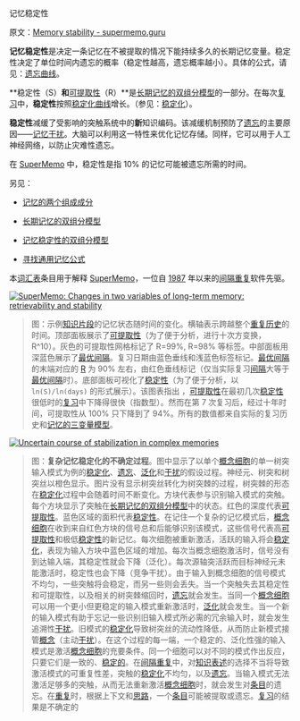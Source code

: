 记忆稳定性

原文：[Memory stability - supermemo.guru](https://supermemo.guru/wiki/Memory_stability)

**记忆稳定性**是决定一条记忆在不被提取的情况下能持续多久的长期记忆变量。稳定性决定了单位时间内遗忘的概率（稳定性越高，遗忘概率越小）。具体的公式，请见：[遗忘曲线](https://supermemo.guru/wiki/Forgetting_curve)。

**稳定性（S）**和**[可提取性](https://supermemo.guru/wiki/Retrievability)（R）**是[长期记忆的双组分模型](https://supermemo.guru/wiki/Two_component_model_of_long-term_memory)的一部分。在每次[复习](https://supermemo.guru/wiki/Review)中，**稳定性**按照[稳定化曲线](https://supermemo.guru/wiki/Stabilization_curve)增长。（参见：[稳定化](https://supermemo.guru/wiki/Stabilization)）。

**稳定性**减缓了受影响的突触系统中的**新**知识编码。该减缓机制预防了[遗忘](https://supermemo.guru/wiki/Interference)的主要原因——[记忆干扰](https://supermemo.guru/wiki/Interference)。大脑可以利用这一特性来优化记忆存储。同样，它可以用于人工神经网络，以防止灾难性遗忘。

在 [SuperMemo](https://supermemo.guru/wiki/SuperMemo) 中，稳定性是指 10% 的记忆可能被遗忘所需的时间。

另见：

- [记忆的两个组成成分](https://supermemo.guru/wiki/Two_components_of_memory)

- [长期记忆的双组分模型](https://supermemo.guru/wiki/Two_component_model_of_long-term_memory)

- [记忆稳定性的双组分模型](https://supermemo.guru/wiki/Two_component_model_of_memory_stability)

- [寻找通用记忆公式](https://supermemo.guru/wiki/Search_for_a_universal_memory_formula)

本[词汇表](https://supermemo.guru/wiki/Glossary)条目用于解释 [SuperMemo](https://supermemo.guru/wiki/SuperMemo_Guru)，一位自 [1987](https://supermemo.guru/wiki/History_of_spaced_repetition_(print)) 年以来的[间隔重复](https://supermemo.guru/wiki/Spaced_repetition)软件先驱。

[![SuperMemo: Changes in two variables of long-term memory: retrievability and stability](https://supermemo.guru/images/thumb/5/57/Memory_status.jpg/600px-Memory_status.jpg)](https://supermemo.guru/wiki/File:Memory_status.jpg)

> 图：示例[知识片段](https://supermemo.guru/wiki/Piece_of_knowledge)的记忆状态随时间的变化。横轴表示跨越整个[重复历史](https://supermemo.guru/wiki/Repetition_history)的时间。顶部面板展示了[可提取性](https://supermemo.guru/wiki/Retrievability)（为了便于分析，进行十次方变换，R^10）。灰色的可提取性网格标记了 R=99%, R=98% 等标签。中部面板用深蓝色展示了[最优间隔](https://supermemo.guru/wiki/Optimum_interval)。复习日期由蓝色垂线和浅蓝色标签标记。[最优间隔](https://supermemo.guru/wiki/Optimum_interval)的末端对应的 [R](https://supermemo.guru/wiki/Retrievability) 为 90% 左右，由红色垂线标记（仅当实际复习[间隔](https://supermemo.guru/wiki/Interval)大等于[最优间隔](https://supermemo.guru/wiki/Optimum_interval)时）。底部面板可视化了[稳定性](https://supermemo.guru/wiki/Stability)（为了便于分析，以 `ln(S)/ln(days)` 的形式展示）。该图表指出 ，[可提取性](https://supermemo.guru/wiki/Retrievability)在最初几次[稳定性](https://supermemo.guru/wiki/Stability)很低时的[复习](https://supermemo.guru/wiki/Repetition)中下降得很快（指数型）。然而在第 7 次复习后，经过十年时间，可提取性从 100% 只下降到了 94%。所有的数值都来自实际的复习历史和[记忆的三变量模型](https://supermemo.guru/wiki/Three_component_model_of_memory)。

[![Uncertain course of stabilization in complex memories](https://supermemo.guru/images/thumb/0/0d/Uncertain_course_of_the_stabilization_of_complex_memories.png/400px-Uncertain_course_of_the_stabilization_of_complex_memories.png)](https://supermemo.guru/wiki/File:Uncertain_course_of_the_stabilization_of_complex_memories.png)

> 图：**复杂记忆稳定化的不确定过程**。图中显示了以单个[概念细胞](https://supermemo.guru/wiki/Stabilization)的单一树突输入模式为例的[稳定化](https://supermemo.guru/wiki/Stabilization)、[遗忘](https://supermemo.guru/wiki/Forgetting)、[泛化](https://supermemo.guru/wiki/Generalization)和[干扰](https://supermemo.guru/wiki/Interference)的假设过程。神经元、树突和树突丝以橙色显示。图片没有显示树突丝转化为树突棘的过程，树突棘的形态在[稳定化](https://supermemo.guru/wiki/Stabilization)过程中会随着时间不断变化。方块代表参与识别输入模式的突触。每个方块显示了突触在[长期记忆的双组分模型](https://supermemo.guru/wiki/Two_component_model_of_long-term_memory)中的状态。红色的深度代表[可提取性](https://supermemo.guru/wiki/Retrievability)。蓝色区域的面积代表[稳定性](https://supermemo.guru/wiki/Stability)。在记住一个复杂的记忆模式后，[概念细胞](https://supermemo.guru/wiki/Concept_cell)在收到来自红色方块的信号总和后能够识别该模式，这些信号代表高[可提取性](https://supermemo.guru/wiki/Retrievability)和极低[稳定性](https://supermemo.guru/wiki/Stability)的新记忆。每次细胞被重新激活，活跃的输入将会[稳定化](https://supermemo.guru/wiki/Stabilization)，表现为输入方块中蓝色区域的增加。每次当概念细胞激活时，信号没有到达输入端，其稳定性就会下降（泛化）。每次源轴突活跃而目标神经元未能激活时，稳定性也会下降（竞争干扰）。由于输入到概念细胞的信号模式不均匀，一些突触将会稳定，而另一些则会丢失。当一个突触失去其稳定性和可提取性，以及相关的树突棘缩回时，[遗忘](https://supermemo.guru/wiki/Forgetting)就会发生。当同一个[概念细胞](https://supermemo.guru/wiki/Concept_cell)可以用一个更小但更稳定的输入模式重新激活时，[泛化](https://supermemo.guru/wiki/Generalization)就会发生。当一个新的输入模式有助于忘记一些识别旧输入模式所必需的冗余输入时，就会发生追溯性[干扰](https://supermemo.guru/wiki/Interference)。旧模式的[稳定化](https://supermemo.guru/wiki/Stabilization)导致树突丝的流动性降低，从而防止新模式接管[概念](https://supermemo.guru/wiki/Concept)（主动[干扰](https://supermemo.guru/wiki/Interference)）。在这个过程的每一端，一个稳定的、泛化性强的输入模式是激活[概念细胞](https://supermemo.guru/wiki/Concept_cell)的充要条件。同一个细胞可以对不同的模式作出反应，只要它们是一致的、[稳定的](https://supermemo.guru/wiki/Stabilization)。在[间隔重复](https://supermemo.guru/wiki/Spaced_repetition)中，对[知识表述](https://supermemo.guru/wiki/Knowledge_representation)的选择不当将导致激活模式的可重复性差，突触的[稳定化](https://supermemo.guru/wiki/Stabilization)不均匀，以及[遗忘](https://supermemo.guru/wiki/Forgetting)。当输入模式无法激活足够多的突触，从而无法重新激活[概念细胞](https://supermemo.guru/wiki/Concept_cell)时，就会发生对[条目](https://supermemo.guru/wiki/Item)的遗忘。在[重复](https://supermemo.guru/wiki/Repetition)时，根据上下文和[思路](https://supermemo.guru/wiki/Conceptual_computation)，一个[条目](https://supermemo.guru/wiki/Item)可能被提取或遗忘。[复习](https://supermemo.guru/wiki/Repetition)的结果是不确定的